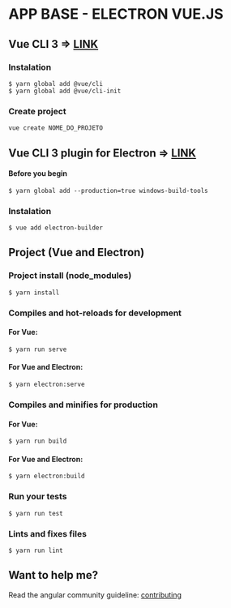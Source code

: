 # APP BASE - ELECTRON VUE.JS

## Vue CLI 3 => [LINK](https://cli.vuejs.org)

### Instalation

```shell
$ yarn global add @vue/cli
$ yarn global add @vue/cli-init
```

### Create project

```shell
vue create NOME_DO_PROJETO
```

## Vue CLI 3 plugin for Electron => [LINK](https://nklayman.github.io)

#### Before you begin

```shell
$ yarn global add --production=true windows-build-tools
```

### Instalation

```shell
$ vue add electron-builder
```

## Project (Vue and Electron)

### Project install (node_modules)

```shell
$ yarn install
```

### Compiles and hot-reloads for development

#### For Vue:

```shell
$ yarn run serve
```

#### For Vue and Electron:

```shell
$ yarn electron:serve
```

### Compiles and minifies for production

#### For Vue:

```shell
$ yarn run build
```

#### For Vue and Electron:

```shell
$ yarn electron:build
```

### Run your tests

```shell
$ yarn run test
```

### Lints and fixes files

```shell
$ yarn run lint
```

## Want to help me?

Read the angular community guideline: [contributing][contributing]

[contributing]: /CONTRIBUTING.md